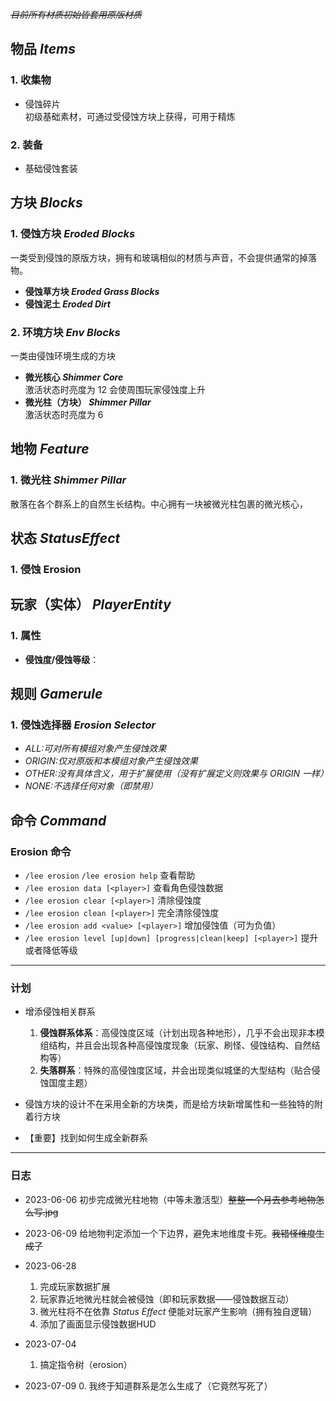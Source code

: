 *~~目前所有材质初始皆套用原版材质~~*
## 物品 *Items*

### 1. 收集物

- 侵蚀碎片 <br>
  初级基础素材，可通过受侵蚀方块上获得，可用于精炼
   
### 2. 装备 
- 基础侵蚀套装

## 方块 *Blocks*
### 1. 侵蚀方块 *Eroded Blocks*
一类受到侵蚀的原版方块，拥有和玻璃相似的材质与声音，不会提供通常的掉落物。

- **侵蚀草方块 *Eroded Grass Blocks***
- **侵蚀泥土 *Eroded Dirt***

### 2. 环境方块 *Env Blocks*
一类由侵蚀环境生成的方块

- **微光核心 *Shimmer Core***
  <br>激活状态时亮度为 12
  会使周围玩家侵蚀度上升
- **微光柱（方块） *Shimmer Pillar***
  <br>激活状态时亮度为 6

## 地物 *Feature*
### 1. 微光柱 *Shimmer Pillar*
散落在各个群系上的自然生长结构。中心拥有一块被微光柱包裹的微光核心，

## 状态 *StatusEffect*

### 1. 侵蚀 Erosion

## 玩家（实体） *PlayerEntity*

### 1. 属性
- **侵蚀度/侵蚀等级**：

## 规则 *Gamerule*
### 1. 侵蚀选择器 *Erosion Selector*
  - *ALL:可对所有模组对象产生侵蚀效果*
  - *ORIGIN:仅对原版和本模组对象产生侵蚀效果*
  - *OTHER:没有具体含义，用于扩展使用（没有扩展定义则效果与 ORIGIN 一样）*
  - *NONE:不选择任何对象（即禁用）*

## 命令 *Command*

### Erosion 命令

- `/lee erosion` `/lee erosion help` 查看帮助
- `/lee erosion data [<player>]` 查看角色侵蚀数据
- `/lee erosion clear [<player>]` 清除侵蚀度
- `/lee erosion clean [<player>]` 完全清除侵蚀度
- `/lee erosion add <value> [<player>]` 增加侵蚀值（可为负值）
- `/lee erosion level [up|down] [progress|clean|keep] [<player>]` 提升或者降低等级

------
### 计划
- 增添侵蚀相关群系
  1. **侵蚀群系体系**：高侵蚀度区域（计划出现各种地形），几乎不会出现非本模组结构，并且会出现各种高侵蚀度现象（玩家、刷怪、侵蚀结构、自然结构等）
  2. **失落群系**：特殊的高侵蚀度区域，并会出现类似城堡的大型结构（贴合侵蚀国度主题）
  
- 侵蚀方块的设计不在采用全新的方块类，而是给方块新增属性和一些独特的附着行方块

- 【重要】找到如何生成全新群系

------
### 日志
- 2023-06-06 初步完成微光柱地物（中等未激活型）~~整整一个月去参考地物怎么写.jpg~~ 
- 2023-06-09 给地物判定添加一个下边界，避免末地维度卡死。~~我错怪维度生成了~~
- 2023-06-28 
  1. 完成玩家数据扩展
  2. 玩家靠近地微光柱就会被侵蚀（即和玩家数据——侵蚀数据互动）
  3. 微光柱将不在依靠 *Status Effect* 便能对玩家产生影响（拥有独自逻辑）
  4. 添加了画面显示侵蚀数据HUD

- 2023-07-04
  1. 搞定指令树（erosion）
  
- 2023-07-09
  0. 我终于知道群系是怎么生成了（它竟然写死了）
